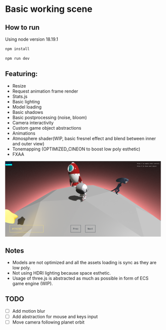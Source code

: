 # Basic working scene

## How to run

Using node version 18.19.1

```bash
npm install
```

```bash
npm run dev
```

## Featuring:

- Resize
- Request animation frame render
- Stats.js
- Basic lighting
- Model loading
- Basic shadows
- Basic postprocessing (noise, bloom)
- Camera interactivity
- Custom game object abstractions
- Animations
- Atmosphere shader(WIP, basic fresnel effect and blend between inner and outer view)
- Tonemapping (OPTIMIZED_CINEON to boost low poly esthetic)
- FXAA

![img.png](doc/img.png)

## Notes

- Models are not optimized and all the assets loading is sync as they are low poly.
- Not using HDRI lighting because space esthetic.
- Usage of three.js is abstracted as much as possible in form of ECS game engine (WIP).

## TODO

- [ ] Add motion blur
- [ ] Add abstraction for mouse and keys input
- [ ] Move camera following planet orbit
